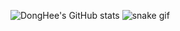 ![DongHee's GitHub stats](https://github-readme-stats.vercel.app/api?username=high-east&show_icons=true&theme=onedark)
![snake gif](https://github.com/high-east/high-east/blob/output/github-contribution-grid-snake.gif)

